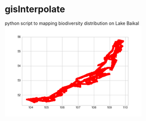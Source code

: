 # gisInterpolate
python script to mapping biodiversity distribution on Lake Baikal  
![result picture](gis.png "test picture. resolution = 0.1 degree on lat and long")
